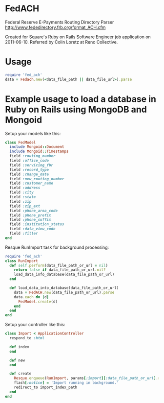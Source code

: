 # FedACH

Federal Reserve E-Payments Routing Directory Parser
http://www.fededirectory.frb.org/format_ACH.cfm

Created for Square's Ruby on Rails Software Engineer job application on 2011-06-10.
Referred by Colin Loretz at Reno Collective.

# Usage

```ruby
require 'fed_ach'
data = Fedach.new(<data_file_path || data_file_url>).parse
```

# Example usage to load a database in Ruby on Rails using MongoDB and Mongoid

Setup your models like this:

```ruby
class FedModel
  include Mongoid::Document
  include Mongoid::Timestamps
  field :routing_number
  field :office_code
  field :servicing_fbr
  field :record_type
  field :change_date
  field :new_routing_number
  field :customer_name
  field :address
  field :city
  field :state
  field :zip
  field :zip_ext
  field :phone_area_code
  field :phone_prefix
  field :phone_suffix
  field :institution_status
  field :data_view_code
  field :filler
end
```

Resque RunImport task for background processing:

```ruby
require 'fed_ach'
class RunImport
  def self.perform(data_file_path_or_url = nil)
    return false if data_file_path_or_url.nil?
    load_data_info_database(data_file_path_or_url)
  end

  def load_data_into_database(data_file_path_or_url)
    data = FedACH.new(data_file_path_or_url).parse
    data.each do |d|
      FedModel.create(d)
    end
  end
end
```

Setup your controller like this:

```ruby
class Import < ApplicationController
  respond_to :html

  def index
  end

  def new
  end

  def create
    Resque.enqueue(RunImport, params[:import][:data_file_path_or_url].read)
    flash[:notice] = 'Import running in background.'
    redirect_to import_index_path
  end
end
```